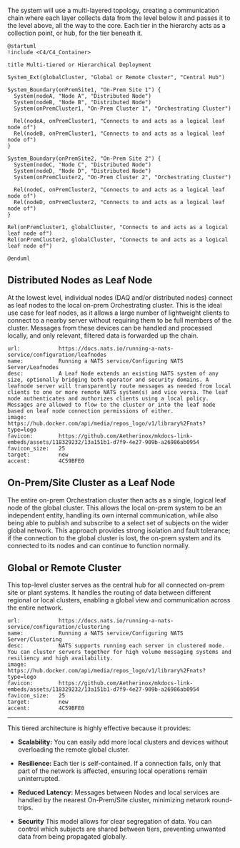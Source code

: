The system will use a multi-layered topology, creating a communication chain where each layer collects data from the level below it and passes it to the level above, all the way to the core.
Each tier in the hierarchy acts as a collection point, or hub, for the tier beneath it.

```puml
@startuml
!include <C4/C4_Container>

title Multi-tiered or Hierarchical Deployment

System_Ext(globalCluster, "Global or Remote Cluster", "Central Hub")

System_Boundary(onPremSite1, "On-Prem Site 1") {
  System(nodeA, "Node A", "Distributed Node")
  System(nodeB, "Node B", "Distributed Node")
  System(onPremCluster1, "On-Prem Cluster 1", "Orchestrating Cluster")

  Rel(nodeA, onPremCluster1, "Connects to and acts as a logical leaf node of")
  Rel(nodeB, onPremCluster1, "Connects to and acts as a logical leaf node of")
}

System_Boundary(onPremSite2, "On-Prem Site 2") {
  System(nodeC, "Node C", "Distributed Node")
  System(nodeD, "Node D", "Distributed Node")
  System(onPremCluster2, "On-Prem Cluster 2", "Orchestrating Cluster")

  Rel(nodeC, onPremCluster2, "Connects to and acts as a logical leaf node of")
  Rel(nodeD, onPremCluster2, "Connects to and acts as a logical leaf node of")
}

Rel(onPremCluster1, globalCluster, "Connects to and acts as a logical leaf node of")
Rel(onPremCluster2, globalCluster, "Connects to and acts as a logical leaf node of")

@enduml

```

## Distributed Nodes as Leaf Node

At the lowest level, individual  nodes (DAQ  and/or distributed nodes) connect as leaf nodes to the local on-prem Orchestrating cluster. This is the ideal use case for leaf nodes, as it allows a large number of lightweight clients to connect to a nearby server without requiring them to be full members of the cluster. Messages from these devices can be handled and processed locally, and only relevant, filtered data is forwarded up the chain.

```embed
url:            https://docs.nats.io/running-a-nats-service/configuration/leafnodes
name:           Running a NATS service/Configuring NATS Server/Leafnodes
desc:           A Leaf Node extends an existing NATS system of any size, optionally bridging both operator and security domains. A leafnode server will transparently route messages as needed from local clients to one or more remote NATS system(s) and vice versa. The leaf node authenticates and authorizes clients using a local policy. Messages are allowed to flow to the cluster or into the leaf node based on leaf node connection permissions of either.
image:          https://hub.docker.com/api/media/repos_logo/v1/library%2Fnats?type=logo
favicon:        https://github.com/Aetherinox/mkdocs-link-embeds/assets/118329232/13a151b1-d7f9-4e27-909b-a26986ab0954
favicon_size:   25
target:         new
accent:         4C59BFE0
```


## On-Prem/Site Cluster as a Leaf Node

The entire on-prem Orchestration cluster then acts as a single, logical leaf node of the global cluster. This allows the local on-prem system to be an independent entity, handling its own internal communication, while also being able to publish and subscribe to a select set of subjects on the wider global network. This approach provides strong isolation and fault tolerance; if the connection to the global cluster is lost, the on-prem system and its connected to its nodes and can continue to function normally.

## Global or Remote Cluster

This top-level cluster serves as the central hub for all connected on-prem site or plant systems. It handles the routing of data between different regional or local clusters, enabling a global view and communication across the entire network.

```embed
url:            https://docs.nats.io/running-a-nats-service/configuration/clustering
name:           Running a NATS service/Configuring NATS Server/Clustering
desc:           NATS supports running each server in clustered mode. You can cluster servers together for high volume messaging systems and resiliency and high availability.
image:          https://hub.docker.com/api/media/repos_logo/v1/library%2Fnats?type=logo
favicon:        https://github.com/Aetherinox/mkdocs-link-embeds/assets/118329232/13a151b1-d7f9-4e27-909b-a26986ab0954
favicon_size:   25
target:         new
accent:         4C59BFE0
```
---

This tiered architecture is highly effective because it provides:

- **Scalability:** You can easily add more local clusters and devices without overloading the remote global cluster.

- **Resilience:**  Each tier is self-contained. If a connection fails, only that part of the network is affected, ensuring local operations remain uninterrupted.

- **Reduced Latency:** Messages between Nodes and local services are handled by the nearest On-Prem/Site cluster, minimizing network round-trips.

- **Security** This model allows for clear segregation of data. You can control which subjects are shared between tiers, preventing unwanted data from being propagated globally.
